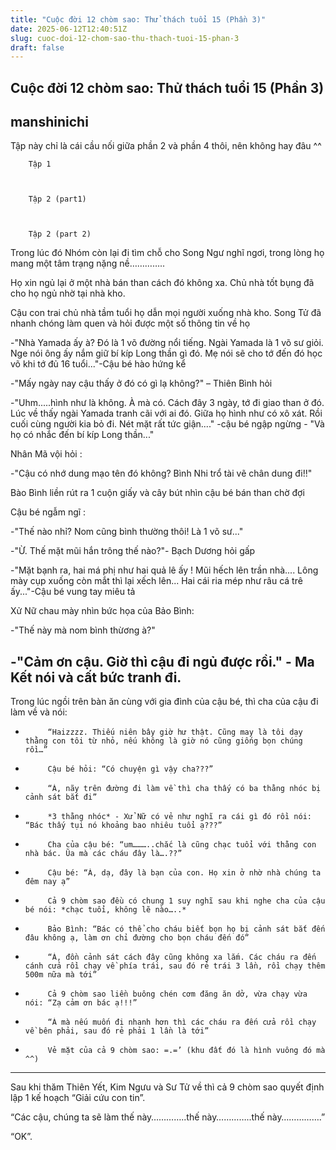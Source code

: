 ```yaml
---
title: "Cuộc đời 12 chòm sao: Thử thách tuổi 15 (Phần 3)"
date: 2025-06-12T12:40:51Z
slug: cuoc-doi-12-chom-sao-thu-thach-tuoi-15-phan-3
draft: false
---
```


## Cuộc đời 12 chòm sao: Thử thách tuổi 15 (Phần 3)

## manshinichi

Tập này chỉ là cái cầu nối giữa phần 2 và phần 4 thôi, nên không hay đâu ^^
 
 
	
		
		Tập 1
	
	
		
		Tập 2 (part1)
	
	
		
		Tập 2 (part 2)
	
Trong lúc đó
Nhóm còn lại đi tìm chỗ cho Song Ngư nghĩ ngơi, trong lòng họ mang một tâm trạng nặng nề…………..

Họ xin ngủ lại ở một nhà bán than cách đó không xa. Chủ nhà tốt bụng đã cho họ ngủ nhờ tại nhà kho.

Cậu con trai chủ nhà tầm tuổi họ dẫn mọi người xuống nhà kho. Song Tử đã nhanh chóng làm quen và hỏi được một số thông tin về họ

-"Nhà Yamada ấy à? Đó là 1 võ đường nổi tiếng. Ngài Yamada là 1 võ sư giỏi. Nge nói ông ấy nắm giữ bí kíp Long thần gì đó. Mẹ nói sẽ cho tớ đến đó học võ khi tớ đủ 16 tuổi..."-Cậu bé hào hứng kể

-"Mấy ngày nay cậu thấy ở đó có gì lạ không?" – Thiên Bình hỏi

-"Uhm.....hình như là không. À mà có. Cách đây 3 ngày, tớ đi giao than ở đó. Lúc về thấy ngài Yamada tranh cãi với ai đó. Giữa họ hình như có xô xát. Rồi cuối cùng người kia bỏ đi. Nét mặt rất tức giận...." -cậu bé ngập ngừng - "Và họ có nhắc đến bí kíp Long thần..."

Nhân Mã vội hỏi :

-"Cậu có nhớ dung mạo tên đó không? Bình Nhi trổ tài vẽ chân dung đi!!"

Bào Bình liền rút ra 1 cuộn giấy và cây bút nhìn cậu bé bán than chờ đợi

Cậu bé ngẫm ngĩ :

-"Thế nào nhỉ? Nom cũng bình thường thôi! Là 1 võ sư..."

-"Ừ. Thế mặt mũi hắn trông thế nào?"- Bạch Dương hỏi gấp

-"Mặt bạnh ra, hai má phị như hai quả lê ấy ! Mũi hếch lên trần nhà.... Lông mày cụp xuống còn mắt thì lại xếch lên... Hai cái ria mép như râu cá trê ấy..."-Cậu bé vung tay miêu tả

Xử Nữ chau mày nhìn bức họa của Bảo Bình:

-"Thế này mà nom bình thừơng à?"

-"Cảm ơn cậu. Giờ thì cậu đi ngủ được rồi." - Ma Kết nói và cất bức tranh đi.
---------------------------------------------------------
Trong lúc ngồi trên bàn ăn cùng với gia đình của cậu bé, thì cha của cậu đi làm về và nói:
 
-          “Haizzzz. Thiếu niên bây giờ hư thật. Cũng may là tôi dạy thằng con tôi từ nhỏ, nếu không là giờ nó cũng giống bọn chúng rồi…”
 
-          Cậu bé hỏi: “Có chuyện gì vậy cha???”
 
-          “À, nãy trên đường đi làm về thì cha thấy có ba thằng nhóc bị cảnh sát bắt đi”
 
-          *3 thằng nhóc* - Xử Nữ có vẻ như nghĩ ra cái gì đó rồi nói: “Bác thấy tụi nó khoảng bao nhiêu tuổi ạ???”
 
-          Cha của cậu bé: “um………..chắc là cũng chạc tuổi với thằng con nhà bác. Ũa mà các cháu đây là….??”
 
-          Cậu bé: “À, dạ, đây là bạn của con. Họ xin ở nhờ nhà chúng ta đêm nay ạ”
 
-          Cả 9 chòm sao đều có chung 1 suy nghĩ sau khi nghe cha của cậu bé nói: *chạc tuổi, không lẽ nào…..*
 
-          Bảo Bình: “Bác có thể cho cháu biết bọn họ bị cảnh sát bắt đến đâu không ạ, làm ơn chỉ đường cho bọn cháu đến đó”
 
-          “À, đồn cảnh sát cách đây cũng không xa lắm. Các cháu ra đến cánh cửa rồi chạy về phía trái, sau đó rẻ trái 3 lần, rồi chạy thêm 500m nữa mà tới”
 
-          Cả 9 chòm sao liền buông chén cơm đăng ăn dở, vừa chạy vừa nói: “Zạ cảm ơn bác ạ!!!”
 
-          “À mà nếu muốn đi nhanh hơn thì các cháu ra đến cửa rồi chạy về bên phải, sau đó rẻ phải 1 lần là tới”
 
-          Vẻ mặt của cả 9 chòm sao: =.=’ (khu đất đó là hình vuông đó mà ^^)
 
--------------------------------------------------------------------
Sau khi thăm Thiên Yết, Kim Ngưu và Sư Tử về thì cả 9 chòm sao quyết định lập 1 kế hoạch “Giải cứu con tin”.
 
“Các cậu, chúng ta sẽ làm thế này…………..thế này…………..thế này…………….”
 
“OK”.